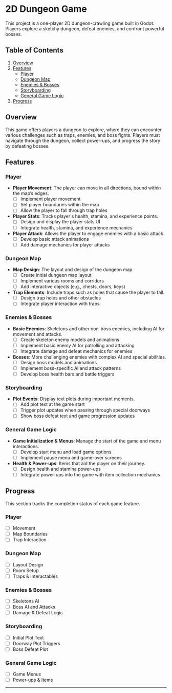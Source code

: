 # 2D Dungeon Game

This project is a one-player 2D dungeon-crawling game built in Godot. Players explore a sketchy dungeon, defeat enemies, and confront powerful bosses.

## Table of Contents
1. [Overview](#overview)
2. [Features](#features)
   - [Player](#player)
   - [Dungeon Map](#dungeon-map)
   - [Enemies & Bosses](#enemies--bosses)
   - [Storyboarding](#storyboarding)
   - [General Game Logic](#general-game-logic)
3. [Progress](#progress)

## Overview
This game offers players a dungeon to explore, where they can encounter various challenges such as traps, enemies, and boss fights. Players must navigate through the dungeon, collect power-ups, and progress the story by defeating bosses.

## Features

### Player
- **Player Movement**: The player can move in all directions, bound within the map’s edges.
  - [ ] Implement player movement
  - [ ] Set player boundaries within the map
  - [ ] Allow the player to fall through trap holes
  
- **Player Stats**: Tracks player's health, stamina, and experience points.
  - [ ] Design and display the player stats UI
  - [ ] Integrate health, stamina, and experience mechanics

- **Player Attack**: Allows the player to engage enemies with a basic attack.
  - [ ] Develop basic attack animations
  - [ ] Add damage mechanics for player attacks

### Dungeon Map
- **Map Design**: The layout and design of the dungeon map.
  - [ ] Create initial dungeon map layout
  - [ ] Implement various rooms and corridors
  - [ ] Add interactive objects (e.g., chests, doors, keys)

- **Trap Elements**: Include traps such as holes that cause the player to fall.
  - [ ] Design trap holes and other obstacles
  - [ ] Integrate player interaction with traps
  
### Enemies & Bosses
- **Basic Enemies**: Skeletons and other non-boss enemies, including AI for movement and attacks.
  - [ ] Create skeleton enemy models and animations
  - [ ] Implement basic enemy AI for patrolling and attacking
  - [ ] Integrate damage and defeat mechanics for enemies
  
- **Bosses**: More challenging enemies with complex AI and special abilities.
  - [ ] Design boss models and animations
  - [ ] Implement boss-specific AI and attack patterns
  - [ ] Develop boss health bars and battle triggers
  
### Storyboarding
- **Plot Events**: Display text plots during important moments.
  - [ ] Add plot text at the game start
  - [ ] Trigger plot updates when passing through special doorways
  - [ ] Show boss defeat text and game progression updates
  
### General Game Logic
- **Game Initialization & Menus**: Manage the start of the game and menu interactions.
  - [ ] Develop start menu and load game options
  - [ ] Implement pause menu and game-over screens
  
- **Health & Power-ups**: Items that aid the player on their journey.
  - [ ] Design health and stamina power-ups
  - [ ] Integrate power-ups into the game with item collection mechanics

## Progress
This section tracks the completion status of each game feature.

### Player
- [ ] Movement
- [ ] Map Boundaries
- [ ] Trap Interaction

### Dungeon Map
- [ ] Layout Design
- [ ] Room Setup
- [ ] Traps & Interactables

### Enemies & Bosses
- [ ] Skeletons AI
- [ ] Boss AI and Attacks
- [ ] Damage & Defeat Logic

### Storyboarding
- [ ] Initial Plot Text
- [ ] Doorway Plot Triggers
- [ ] Boss Defeat Plot

### General Game Logic
- [ ] Game Menus
- [ ] Power-ups & Items

---